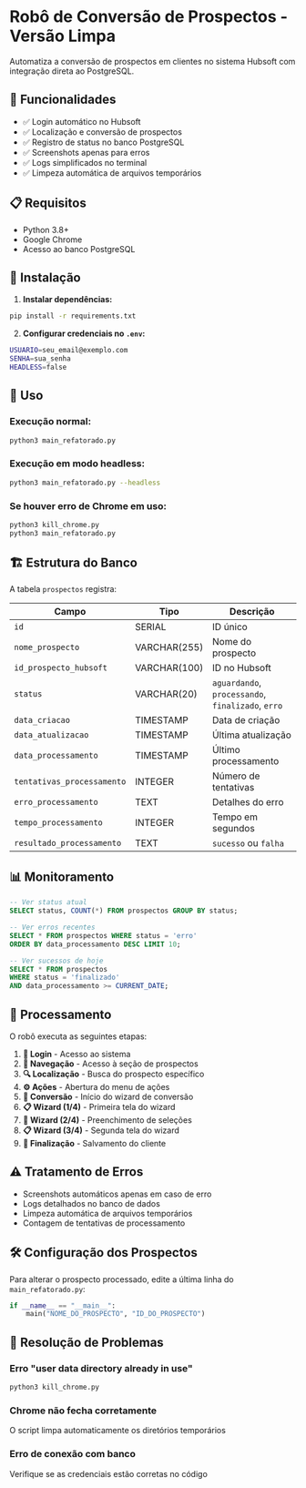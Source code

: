 # Robô de Conversão de Prospectos - Versão Limpa

Automatiza a conversão de prospectos em clientes no sistema Hubsoft com integração direta ao PostgreSQL.

## 🚀 Funcionalidades

- ✅ Login automático no Hubsoft
- ✅ Localização e conversão de prospectos
- ✅ Registro de status no banco PostgreSQL
- ✅ Screenshots apenas para erros
- ✅ Logs simplificados no terminal
- ✅ Limpeza automática de arquivos temporários

## 📋 Requisitos

- Python 3.8+
- Google Chrome
- Acesso ao banco PostgreSQL

## 🔧 Instalação

1. **Instalar dependências:**
```bash
pip install -r requirements.txt
```

2. **Configurar credenciais no `.env`:**
```bash
USUARIO=seu_email@exemplo.com
SENHA=sua_senha
HEADLESS=false
```

## 🎯 Uso

### Execução normal:
```bash
python3 main_refatorado.py
```

### Execução em modo headless:
```bash
python3 main_refatorado.py --headless
```

### Se houver erro de Chrome em uso:
```bash
python3 kill_chrome.py
python3 main_refatorado.py
```

## 🏗️ Estrutura do Banco

A tabela `prospectos` registra:

| Campo | Tipo | Descrição |
|-------|------|-----------|
| `id` | SERIAL | ID único |
| `nome_prospecto` | VARCHAR(255) | Nome do prospecto |
| `id_prospecto_hubsoft` | VARCHAR(100) | ID no Hubsoft |
| `status` | VARCHAR(20) | `aguardando`, `processando`, `finalizado`, `erro` |
| `data_criacao` | TIMESTAMP | Data de criação |
| `data_atualizacao` | TIMESTAMP | Última atualização |
| `data_processamento` | TIMESTAMP | Último processamento |
| `tentativas_processamento` | INTEGER | Número de tentativas |
| `erro_processamento` | TEXT | Detalhes do erro |
| `tempo_processamento` | INTEGER | Tempo em segundos |
| `resultado_processamento` | TEXT | `sucesso` ou `falha` |

## 📊 Monitoramento

```sql
-- Ver status atual
SELECT status, COUNT(*) FROM prospectos GROUP BY status;

-- Ver erros recentes
SELECT * FROM prospectos WHERE status = 'erro' 
ORDER BY data_processamento DESC LIMIT 10;

-- Ver sucessos de hoje
SELECT * FROM prospectos 
WHERE status = 'finalizado' 
AND data_processamento >= CURRENT_DATE;
```

## 🔄 Processamento

O robô executa as seguintes etapas:

1. **🔐 Login** - Acesso ao sistema
2. **🧭 Navegação** - Acesso à seção de prospectos  
3. **🔍 Localização** - Busca do prospecto específico
4. **⚙️ Ações** - Abertura do menu de ações
5. **🔄 Conversão** - Início do wizard de conversão
6. **📋 Wizard (1/4)** - Primeira tela do wizard
7. **📝 Wizard (2/4)** - Preenchimento de seleções
8. **📋 Wizard (3/4)** - Segunda tela do wizard
9. **💾 Finalização** - Salvamento do cliente

## ⚠️ Tratamento de Erros

- Screenshots automáticos apenas em caso de erro
- Logs detalhados no banco de dados
- Limpeza automática de arquivos temporários
- Contagem de tentativas de processamento

## 🛠️ Configuração dos Prospectos

Para alterar o prospecto processado, edite a última linha do `main_refatorado.py`:

```python
if __name__ == "__main__":
    main("NOME_DO_PROSPECTO", "ID_DO_PROSPECTO")
```

## 🐛 Resolução de Problemas

### Erro "user data directory already in use"
```bash
python3 kill_chrome.py
```

### Chrome não fecha corretamente
O script limpa automaticamente os diretórios temporários

### Erro de conexão com banco
Verifique se as credenciais estão corretas no código 